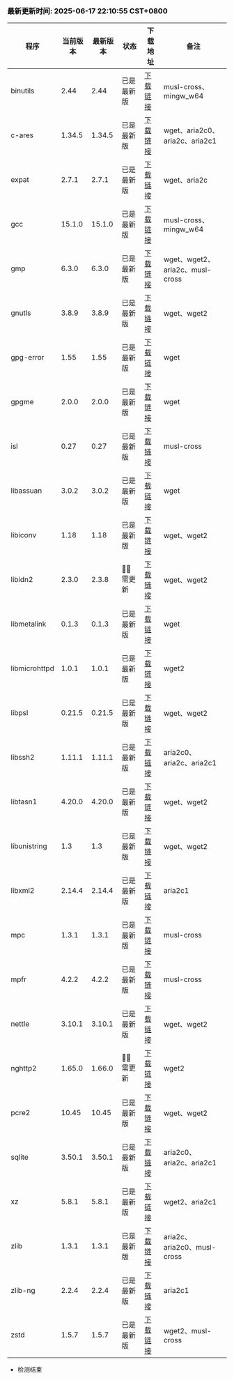 ### <b><span style="color:black">最新更新时间: 2025-06-17 22:10:55 CST+0800</span></b> ###
| 程序 | 当前版本 | 最新版本 | 状态 | 下载地址 | 备注 |
| --- | --- | --- | --- | --- | --- |
| binutils | 2.44 | 2.44 | 已是最新版 | [下载链接](https://ftp.gnu.org/gnu/binutils/binutils-2.44.tar.xz) | musl-cross、mingw_w64 |
| c-ares | 1.34.5 | 1.34.5 | 已是最新版 | [下载链接](https://github.com/c-ares/c-ares/releases/download/v1.34.5/c-ares-1.34.5.tar.gz) | wget、aria2c0、aria2c、aria2c1 |
| expat | 2.7.1 | 2.7.1 | 已是最新版 | [下载链接](https://github.com/libexpat/libexpat/releases/download/R_2_7_1/expat-2.7.1.tar.bz2) | wget、aria2c |
| gcc | 15.1.0 | 15.1.0 | 已是最新版 | [下载链接](https://ftp.gnu.org/gnu/gcc/gcc-15.1.0/gcc-15.1.0.tar.xz) | musl-cross、mingw_w64 |
| gmp | 6.3.0 | 6.3.0 | 已是最新版 | [下载链接](https://ftp.gnu.org/gnu/gmp/gmp-6.3.0.tar.xz) | wget、wget2、aria2c、musl-cross |
| gnutls | 3.8.9 | 3.8.9 | 已是最新版 | [下载链接](https://www.gnupg.org/ftp/gcrypt/gnutls/v3.8/gnutls-3.8.9.tar.xz) | wget、wget2 |
| gpg-error | 1.55 | 1.55 | 已是最新版 | [下载链接](https://www.gnupg.org/ftp/gcrypt/libgpg-error/libgpg-error-1.55.tar.gz) | wget |
| gpgme | 2.0.0 | 2.0.0 | 已是最新版 | [下载链接](https://www.gnupg.org/ftp/gcrypt/gpgme/gpgme-2.0.0.tar.bz2) | wget |
| isl | 0.27 | 0.27 | 已是最新版 | [下载链接](https://libisl.sourceforge.io/isl-0.27.tar.xz) | musl-cross |
| libassuan | 3.0.2 | 3.0.2 | 已是最新版 | [下载链接](https://www.gnupg.org/ftp/gcrypt/libassuan/libassuan-3.0.2.tar.bz2) | wget |
| libiconv | 1.18 | 1.18 | 已是最新版 | [下载链接](https://ftp.gnu.org/gnu/libiconv/libiconv-1.18.tar.gz) | wget、wget2 |
| libidn2 | 2.3.0 | 2.3.8 | 🔴🔴 需更新 | [下载链接](https://ftp.gnu.org/gnu/libidn/libidn2-2.3.8.tar.gz) | wget、wget2 |
| libmetalink | 0.1.3 | 0.1.3 | 已是最新版 | [下载链接](https://github.com/metalink-dev/libmetalink/releases/download/release-0.1.3/libmetalink-0.1.3.tar.bz2) | wget |
| libmicrohttpd | 1.0.1 | 1.0.1 | 已是最新版 | [下载链接](https://ftp.gnu.org/gnu/libmicrohttpd/libmicrohttpd-1.0.1.tar.gz) | wget2 |
| libpsl | 0.21.5 | 0.21.5 | 已是最新版 | [下载链接](https://github.com/rockdaboot/libpsl/releases/download/0.21.5/libpsl-0.21.5.tar.gz) | wget、wget2 |
| libssh2 | 1.11.1 | 1.11.1 | 已是最新版 | [下载链接](https://libssh2.org/download/libssh2-1.11.1.tar.xz) | aria2c0、aria2c、aria2c1 |
| libtasn1 | 4.20.0 | 4.20.0 | 已是最新版 | [下载链接](https://ftp.gnu.org/gnu/libtasn1/libtasn1-4.20.0.tar.gz) | wget、wget2 |
| libunistring | 1.3 | 1.3 | 已是最新版 | [下载链接](https://ftp.gnu.org/gnu/libunistring/libunistring-1.3.tar.gz) | wget、wget2 |
| libxml2 | 2.14.4 | 2.14.4 | 已是最新版 | [下载链接](https://download.gnome.org/sources/libxml2/2.14/libxml2-2.14.4.tar.xz) | aria2c1 |
| mpc | 1.3.1 | 1.3.1 | 已是最新版 | [下载链接](https://ftp.gnu.org/gnu/mpc/mpc-1.3.1.tar.gz) | musl-cross |
| mpfr | 4.2.2 | 4.2.2 | 已是最新版 | [下载链接](https://ftp.gnu.org/gnu/mpfr/mpfr-4.2.2.tar.xz) | musl-cross |
| nettle | 3.10.1 | 3.10.1 | 已是最新版 | [下载链接](https://ftp.gnu.org/gnu/nettle/nettle-3.10.1.tar.gz) | wget、wget2 |
| nghttp2 | 1.65.0 | 1.66.0 | 🔴🔴 需更新 | [下载链接](https://github.com/nghttp2/nghttp2/releases/download/v1.66.0/nghttp2-1.66.0.tar.gz) | wget2 |
| pcre2 | 10.45 | 10.45 | 已是最新版 | [下载链接](https://github.com/PCRE2Project/pcre2/releases/download/pcre2-10.45/pcre2-10.45.tar.bz2) | wget、wget2 |
| sqlite | 3.50.1 | 3.50.1 | 已是最新版 | [下载链接](https://www.sqlite.org/2025/sqlite-autoconf-3500100.tar.gz) | aria2c0、aria2c、aria2c1 |
| xz | 5.8.1 | 5.8.1 | 已是最新版 | [下载链接](https://sourceforge.net/projects/lzmautils/files/xz-5.8.1.tar.xz) | wget2、aria2c1 |
| zlib | 1.3.1 | 1.3.1 | 已是最新版 | [下载链接](https://github.com/madler/zlib/releases/download/v1.3.1/zlib-1.3.1.tar.gz) | aria2c、aria2c0、musl-cross |
| zlib-ng | 2.2.4 | 2.2.4 | 已是最新版 | [下载链接](https://github.com/zlib-ng/zlib-ng/releases/download/2.2.4/zlib-ng-win-arm-compat.zip) | aria2c1 |
| zstd | 1.5.7 | 1.5.7 | 已是最新版 | [下载链接](https://github.com/facebook/zstd/releases/download/v1.5.7/zstd-1.5.7.tar.gz) | wget2、musl-cross |

- 检测结束

